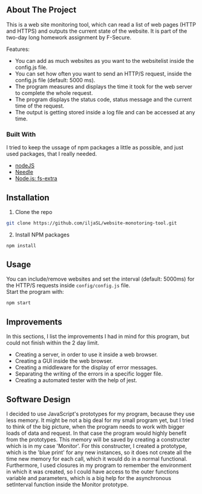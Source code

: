 ## About The Project

This is a web site monitoring tool, which can read a list of web pages (HTTP and HTTPS) and outputs the current state of the website.
It is part of the two-day long homework assignment by F-Secure.

Features:
* You can add as much websites as you want to the websitelist inside the config.js file.
* You can set how often you want to send an HTTP/S request, inside the config.js file (default: 5000 ms).
* The program measures and displays the time it took for the web server to complete the whole request.
* The program displays the status code, status message and the current time of the request.
* The output is getting stored inside a log file and can be accessed at any time.

### Built With

I tried to keep the ussage of npm packages a little as possible, and just used packages, that I really needed.

* [nodeJS](https://nodejs.org/en/)
* [Needle](https://www.npmjs.com/package/needle)
* [Node.js: fs-extra](https://www.npmjs.com/package/fs-extra)

## Installation

1. Clone the repo
```sh
git clone https://github.com/iljaSL/website-monotoring-tool.git
```
2. Install NPM packages
```sh
npm install
```
## Usage

You can include/remove websites and set the interval (default: 5000ms) for the HTTP/S requests inside `config/config.js` file. <br>
Start the program with:

```sh
npm start
```
## Improvements

In this sections, I list the improvements I had in mind for this program, but could not finish within the 2 day limit.

* Creating a server, in order to use it inside a web browser.
* Creating a GUI inside the web browser.
* Creating a middleware for the display of error messages.
* Separating the writing of the errors in a specific logger file.
* Creating a automated tester with the help of jest.

## Software Design

I decided to use JavaScript's prototypes for my program, because they use less memory.
It might be not a big deal for my small program yet, but I tried to think of the big picture, when the program needs to work with bigger loads of data and request. In that case the program would highly benefit from the prototypes.
This memory will be saved by creating a constructer which is in my case 'Monitor'. For this constructer, I created a prototype, which is the 'blue print' for any new instances, so it does not create all the time new memory for each call, which it would do in a normal functional.
Furthermore, I used closures in my program to remember the environment in which it was created, so I could have access to the outer functions variable and parameters, which is a big help for the asynchronous setInterval function inside the Monitor prototype.
